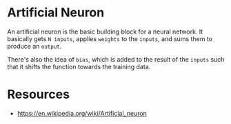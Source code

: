 # Artificial Neuron

An artificial neuron is the basic building block for a neural network. It
basically gets `N inputs`, applies `weights` to the `inputs`, and sums them to
produce an `output`.

There's also the idea of `bias`, which is added to the result of the `inputs`
such that it shifts the function towards the training data.

# Resources
- https://en.wikipedia.org/wiki/Artificial_neuron

